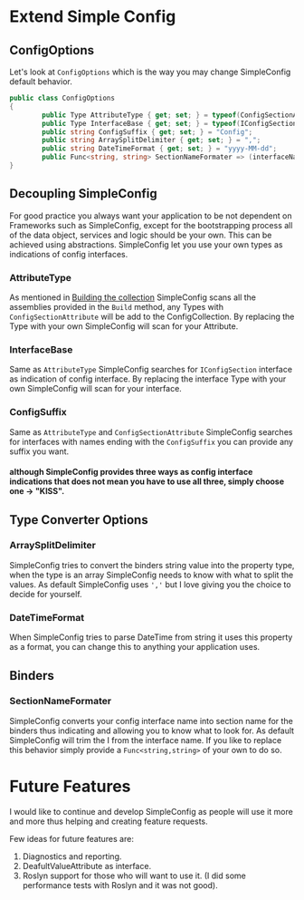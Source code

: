 ﻿# Extend Simple Config


## ConfigOptions
Let's look at `ConfigOptions` which is the way you may change SimpleConfig default behavior.

````C#
public class ConfigOptions
{
		public Type AttributeType { get; set; } = typeof(ConfigSectionAttribute);
		public Type InterfaceBase { get; set; } = typeof(IConfigSection);
		public string ConfigSuffix { get; set; } = "Config";
		public string ArraySplitDelimiter { get; set; } = ",";
		public string DateTimeFormat { get; set; } = "yyyy-MM-dd";
		public Func<string, string> SectionNameFormater => (interfaceName) => interfaceName.Trim('I');
}
````

## Decoupling SimpleConfig
For good practice you always want your application to be not dependent on Frameworks such as SimpleConfig, except for the bootstrapping process all of the data object, services and logic should be your own. This can be achieved using abstractions. SimpleConfig let you use your own types as indications of config interfaces.

### AttributeType
As mentioned in [Building the collection]() SimpleConfig scans all the assemblies provided in the `Build` method, any Types with `ConfigSectionAttribute` will be add to the ConfigCollection. By replacing the Type with your own SimpleConfig will scan for your Attribute.

### InterfaceBase
Same as `AttributeType` SimpleConfig searches for `IConfigSection` interface as indication of config interface. By replacing the interface Type with your own SimpleConfig will scan for your interface.

### ConfigSuffix
Same as `AttributeType` and `ConfigSectionAttribute` SimpleConfig searches for interfaces with names ending with the `ConfigSuffix` you can provide any suffix you want.

#### although SimpleConfig provides three ways as config interface indications that does not mean you have to use all three, simply choose one -> "KISS".

## Type Converter Options

### ArraySplitDelimiter 
SimpleConfig tries to convert the binders string value into the property type, when the type is an array SimpleConfig needs to know with what to split the values. As default SimpleConfig uses `','` but I love giving you the choice to decide for yourself.

### DateTimeFormat
When SimpleConfig tries to parse DateTime from string it uses this property as a format, you can change this to anything your application uses.

## Binders

### SectionNameFormater
SimpleConfig converts your config interface name into section name for the binders thus indicating and allowing you to know what to look for. As default SimpleConfig will trim the I from the interface name. If you like to replace this behavior simply provide a `Func<string,string>` of your own to do so.

# Future Features

I would like to continue and develop SimpleConfig as people will use it more and more thus helping and creating feature requests.

Few ideas for future features are:  
1. Diagnostics and reporting.
2. DeafultValueAttribute as interface.
3. Roslyn support for those who will want to use it. (I did some performance tests with Roslyn and it was not good).
